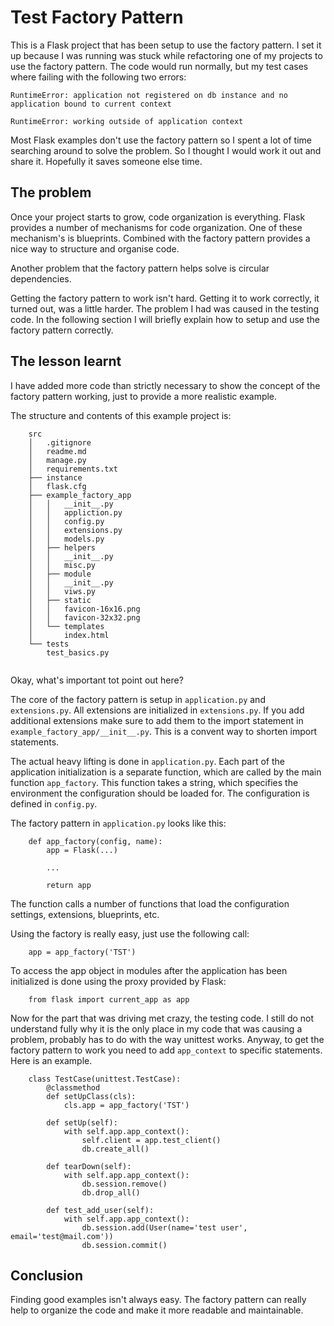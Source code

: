 # Test Factory Pattern

This is a Flask project that has been setup to use the factory pattern. I set it up because I was running
was stuck while refactoring one of my projects to use the factory pattern. The code would run normally, but
my test cases where failing with the following two errors:

    RuntimeError: application not registered on db instance and no application bound to current context

    RuntimeError: working outside of application context

Most Flask examples don't use the factory pattern so I spent a lot of time searching around to solve the problem.
So I thought I would work it out and share it. Hopefully it saves someone else time.

## The problem

Once your project starts to grow, code organization is everything. Flask provides a number of mechanisms for
code organization. One of these mechanism's is blueprints. Combined with the factory pattern provides a nice way to 
structure and organise code.

Another problem that the factory pattern helps solve is circular dependencies. 

Getting the factory pattern to work isn't hard. Getting it to work correctly, it turned out, was a little harder. 
The problem I had was caused in the testing code. In the following section I will briefly explain how to setup
and use the factory pattern correctly. 

## The lesson learnt

I have added more code than strictly necessary to show the concept of the factory pattern working, just to provide
a more realistic example.

The structure and contents of this example project is:

```
    src
    │   .gitignore
    │   readme.md
    │   manage.py
    │   requirements.txt
    ├── instance
    │   flask.cfg
    ├── example_factory_app
    │   │   __init__.py
    │   │   appliction.py
    │   │   config.py
    │   │   extensions.py
    │   │   models.py
    │   ├── helpers
    │   │   __init__.py
    │   │   misc.py
    │   ├── module
    │   │   __init__.py
    │   │   viws.py
    │   ├── static
    │   │   favicon-16x16.png
    │   │   favicon-32x32.png
    │   └── templates
    │       index.html
    └── tests
        test_basics.py
    
```

Okay, what's important tot point out here?

The core of the factory pattern is setup in `application.py` and `extensions.py`. All extensions are initialized 
in `extensions.py`. If you add additional extensions make sure to add them to the import statement in 
`example_factory_app/__init__.py`. This is a convent way to shorten import statements.

The actual heavy lifting is done in `application.py`. Each part of the application initialization is a separate
function, which are called by the main function `app_factory`. This function takes a string, which specifies the
environment the configuration should be loaded for. The configuration is defined in `config.py`. 

The factory pattern in `application.py` looks like this:

```
    def app_factory(config, name):
        app = Flask(...)

        ...

        return app
```

The function calls a number of functions that load the configuration settings, extensions, blueprints, etc.

Using the factory is really easy, just use the following call:

```
    app = app_factory('TST')
```

To access the app object in modules after the application has been initialized is done using the proxy provided
by Flask:

```
    from flask import current_app as app
```

Now for the part that was driving met crazy, the testing code. I still do not understand fully why it is the 
only place in my code that was causing a problem, probably has to do with the way unittest works. Anyway, to 
get the factory pattern to work you need to add `app_context` to specific statements. Here is an example. 

```
    class TestCase(unittest.TestCase):
        @classmethod
        def setUpClass(cls):
            cls.app = app_factory('TST')
    
        def setUp(self):
            with self.app.app_context():
                self.client = app.test_client()
                db.create_all()
    
        def tearDown(self):
            with self.app.app_context():
                db.session.remove()
                db.drop_all()
    
        def test_add_user(self):
            with self.app.app_context():
                db.session.add(User(name='test user', email='test@mail.com'))
                db.session.commit()
```

## Conclusion

Finding good examples isn't always easy. The factory pattern can really help to organize the code and make it 
more readable and maintainable.